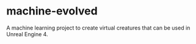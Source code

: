 # machine-evolved
A machine learning project to create virtual creatures that can be used in Unreal Engine 4.
